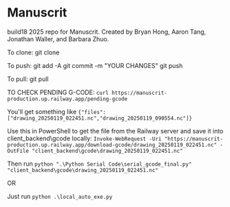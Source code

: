 # Manuscrit

build18 2025 repo for Manuscrit. Created by Bryan Hong, Aaron Tang, Jonathan Waller, and Barbara Zhuo.

To clone:
git clone <URL>

To push:
git add -A
git commit -m "YOUR CHANGES"
git push

To pull:
git pull

TO CHECK PENDING G-CODE:
`curl https://manuscrit-production.up.railway.app/pending-gcode`

You'll get something like `{"files":["drawing_20250119_022451.nc","drawing_20250119_090554.nc"]}`

Use this in PowerShell to get the file from the Railway server and save it into client_backend\gcode locally:
`Invoke-WebRequest -Uri "https://manuscrit-production.up.railway.app/download-gcode/drawing_20250119_022451.nc" -OutFile "client_backend\gcode\drawing_20250119_022451.nc"`

Then run `python ".\Python Serial Code\serial_gcode_final.py" "client_backend\gcode\drawing_20250119_022451.nc"`

OR

Just run `python .\local_auto_exe.py`
